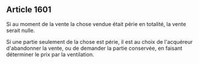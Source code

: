 Article 1601
----
Si au moment de la vente la chose vendue était périe en totalité, la vente
serait nulle.

Si une partie seulement de la chose est périe, il est au choix de l'acquéreur
d'abandonner la vente, ou de demander la partie conservée, en faisant déterminer
le prix par la ventilation.
